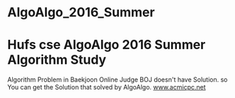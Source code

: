 # AlgoAlgo_2016_Summer

# Hufs cse AlgoAlgo 2016 Summer Algorithm Study
Algorithm Problem in Baekjoon Online Judge
BOJ doesn't have Solution.
so You can get the Solution that solved by AlgoAlgo.
www.acmicpc.net
